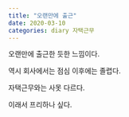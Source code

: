```yaml
---
title: "오랜만에 출근"
date: 2020-03-10
categories: diary 자택근무
---
```

오랜만에 출근한 듯한 느낌이다.

역시 회사에서는 점심 이후에는 졸렵다.

자택근무와는 사못 다르다.

이래서 프리하나 싶다.

